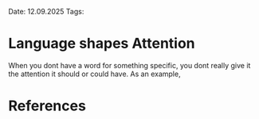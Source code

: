 Date: 12.09.2025
Tags: 

# Language shapes Attention

When you dont have a word for something specific, you dont really give it the attention it should or could have. As an example, 

# References